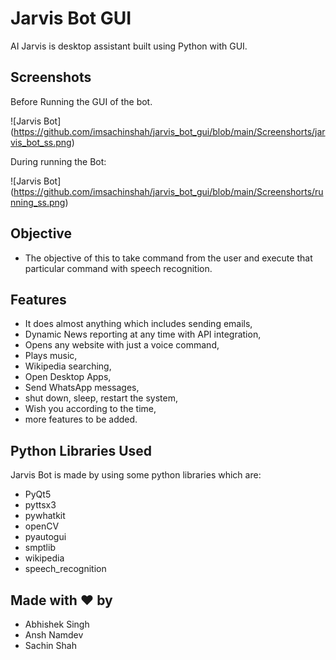 # Jarvis Bot GUI

AI Jarvis is desktop assistant built using Python with GUI.

## Screenshots

Before Running the GUI of the bot.

![Jarvis Bot] (https://github.com/imsachinshah/jarvis_bot_gui/blob/main/Screenshorts/jarvis_bot_ss.png)

During running the Bot:

![Jarvis Bot] (https://github.com/imsachinshah/jarvis_bot_gui/blob/main/Screenshorts/running_ss.png)

## Objective

- The objective of this to take command from the user and execute that particular command with speech recognition.

## Features 

- It does almost anything which includes sending emails,
- Dynamic News reporting at any time with API integration,
- Opens any website with just a voice command,
- Plays music,
- Wikipedia searching,
- Open Desktop Apps,
- Send WhatsApp messages,
- shut down, sleep, restart the system,
- Wish you according to the time, 
- more features to be added.

## Python Libraries Used

Jarvis Bot is made by using some python libraries which are:

- PyQt5
- pyttsx3
- pywhatkit
- openCV
- pyautogui
- smptlib
- wikipedia
- speech_recognition

## Made with ❤ by 

- Abhishek Singh
- Ansh Namdev
- Sachin Shah
